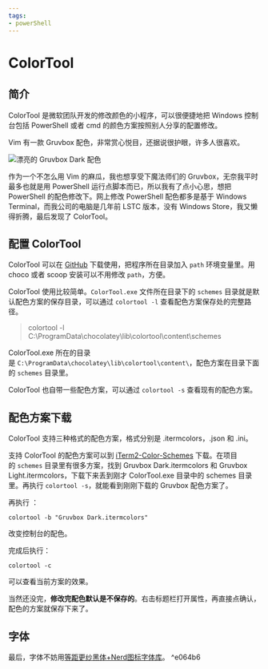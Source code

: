 ```yaml
---
tags:
- powerShell
---
```

# ColorTool

## 简介
ColorTool 是微软团队开发的修改颜色的小程序，可以很便捷地把 Windows 控制台包括 PowerShell 或者 cmd 的颜色方案按照别人分享的配置修改。

Vim 有一款 Gruvbox 配色，非常赏心悦目，还据说很护眼，许多人很喜欢。

![](https://sand.litofu.com/assets/20220527-colortool-for-powershell-1.jpg "漂亮的 Gruvbox Dark 配色")

作为一个不怎么用 Vim 的麻瓜，我也想享受下魔法师们的 Gruvbox，无奈我平时最多也就是用 PowerShell 运行点脚本而已，所以我有了点小心思，想把 PowerShell 的配色修改下。网上修改 PowerShell 配色都多是基于 Windows Terminal，而我公司的电脑是几年前 LSTC 版本，没有 Windows Store，我又懒得折腾，最后发现了 ColorTool。

## 配置 ColorTool

ColorTool 可以在 [GitHub](https://github.com/microsoft/terminal/tree/main/src/tools/ColorTool) 下载使用，把程序所在目录加入 `path` 环境变量里。用 choco 或者 scoop 安装可以不用修改 `path`，方便。

ColorTool 使用比较简单。`ColorTool.exe` 文件所在目录下的 `schemes` 目录就是默认配色方案的保存目录，可以通过 `colortool -l` 查看配色方案保存处的完整路径。

> colortool -l  
C:\ProgramData\chocolatey\lib\colortool\content\schemes  

ColorTool.exe 所在的目录是 `C:\ProgramData\chocolatey\lib\colortool\content\`，配色方案在目录下面的 `schemes` 目录里。

ColorTool 也自带一些配色方案，可以通过 `colortool -s` 查看现有的配色方案。

## 配色方案下载

ColorTool 支持三种格式的配色方案，格式分别是 .itermcolors，.json 和 .ini。

支持 ColorTool 的配色方案可以到 [iTerm2-Color-Schemes](https://github.com/mbadolato/iTerm2-Color-Schemes) 下载。在项目的 `schemes` 目录里有很多方案，找到 Gruvbox Dark.itermcolors 和 Gruvbox Light.itermcolors，下载下来丢到刚才 ColorTool.exe 目录中的 schemes 目录里。再执行 `colortool -s`，就能看到刚刚下载的 Gruvbox 配色方案了。

再执行 ：
```
colortool -b "Gruvbox Dark.itermcolors"  
```

改变控制台的配色。

完成后执行：

```
colortool -c  
```

可以查看当前方案的效果。

当然还没完，**修改完配色默认是不保存的**。右击标题栏打开属性，再直接点确认，配色的方案就保存下来了。


## 字体

最后，字体不妨用[等距更纱黑体+Nerd图标字体库](https://github.com/laishulu/Sarasa-Mono-SC-Nerd)。 ^e064b6